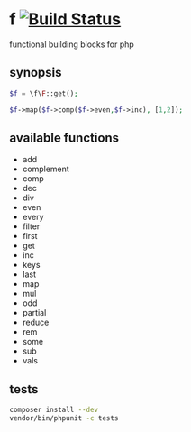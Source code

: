 # f [![Build Status](https://travis-ci.org/zweifisch/f.png?branch=master)](https://travis-ci.org/zweifisch/f)

functional building blocks for php

## synopsis

```php
$f = \f\F::get();

$f->map($f->comp($f->even,$f->inc), [1,2]);
```

## available functions

* add
* complement
* comp
* dec
* div
* even
* every
* filter
* first
* get
* inc
* keys
* last
* map
* mul
* odd
* partial
* reduce
* rem
* some
* sub
* vals

## tests

```sh
composer install --dev
vendor/bin/phpunit -c tests
```
